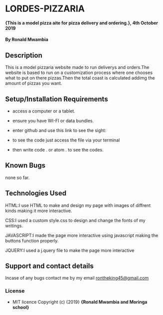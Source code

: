 # LORDES-PIZZARIA
#### {This is a model pizza aite for pizza delivery and ordering.}, 4th October 2019
#### By **Ronald Mwambia**
## Description
  This is a model pizzaria website made to run deliverys and orders.The website is based to run on a customization process where one chooses what to put on there pizzas.Then the total coast is calculated addimg the amount of pizzas you want.
## Setup/Installation Requirements
* access a computer or a tablet.

* ensure you have WI-FI or data bundles.

* enter github and use this link to see the sight:

* to see the code just access the file via your terminal

* then write code . or atom . to see the codes.

## Known Bugs
 none so far.
## Technologies Used
 HTML:I use HTML to make and design my page with images of diffrent kinds making it more interactive. 

 CSS:I used a custom style.css to design and change the fonts of my writings.

 JAVASCRIPT:I made the page more interactive using javascript making the buttons function properly.

 JQUERY:I used a j.query file to make the page more interactive


## Support and contact details
 Incase of any bugs contact me by my email rontheking45@gmail.com
### License
* MIT licence
Copyright (c) {2019} **{Ronald Mwambia and Moringa school}**
  